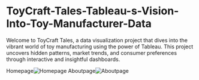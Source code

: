 # ToyCraft-Tales-Tableau-s-Vision-Into-Toy-Manufacturer-Data
Welcome to ToyCraft Tales, a data visualization project that dives into the vibrant world of toy manufacturing using the power of Tableau. This project uncovers hidden patterns, market trends, and consumer preferences through interactive and insightful dashboards.

Homepage![Homepage](https://github.com/user-attachments/assets/2c299805-6e3c-42d8-b99b-69ada04c84c2)
Aboutpage![Aboutpage](https://github.com/user-attachments/assets/a11f6755-ced5-47a6-8371-fcb53b6b210e)
